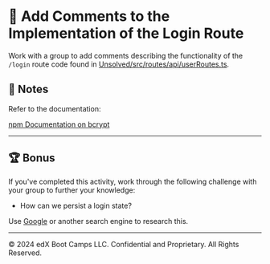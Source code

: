 # 📐 Add Comments to the Implementation of the Login Route

Work with a group to add comments describing the functionality of the `/login` route code found in [Unsolved/src/routes/api/userRoutes.ts](./Unsolved/src/routes/api/userRoutes.ts).

## 📝 Notes

Refer to the documentation:

[npm Documentation on bcrypt](https://www.npmjs.com/package/bcrypt)

---

## 🏆 Bonus

If you've completed this activity, work through the following challenge with your group to further your knowledge:

* How can we persist a login state?

Use [Google](https://www.google.com) or another search engine to research this.

---
© 2024 edX Boot Camps LLC. Confidential and Proprietary. All Rights Reserved.
